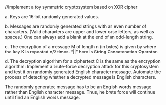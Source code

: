 //Implement a toy symmetric cryptosystem based on XOR cipher

a. Keys are 16-bit randomly generated values.

b. Messages are randomly generated strings with an even number of characters. (Valid
characters are upper and lower case letters, as well as spaces.) One can always add a blank
at the end of an odd-length string.

c. The encryption of a message M of length n (in bytes) is given by
where the key K is repeated n/2 times. “||” here is String Concatenation Operator.

d. The decryption algorithm for a ciphertext C is the same as the encryption algorithm:
Implement a brute-force decryption attack for this cryptosystem and test it on randomly
generated English character message. Automate the process of detecting whether a decrypted
message is English characters.

The randomly generated message has to be an English words message rather than English
character message. Thus, he brute force will continue until find an English words message.
